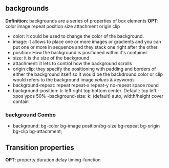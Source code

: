 ## backgrounds 
**Definition**: backgrounds are a series of properties of box elements
**OPT**: color image repeat position size attachment origin clip
- color: it could be used to change the color of the background.
- image: it allows to place one or more images or gradients and you can put one or more in sequence and they stack one right after the other.
- position: How the background is positioned within it's container.
- size: it is the size of the background
- attachment: it lets to control how the background scrolls
- origin clip: they specify the positioning with padding and borders of either the background itself so it would be the backdround color or clip would refers to the background image
*values & keywords*
- background-repeat: repeat repeat-x repeat-y no-repeat space round
- background-position: k: left right top bottom center. Default: top left
-- xpos ypos 50%
-background-size: k: (default) auto, width/height cover contain
### background Combo
- background: bg-color bg-image position/bg-size bg-repeat bg-origin bg-clip bg-attachment;

## Transition properties
**OPT**: property duration delay timing-function
